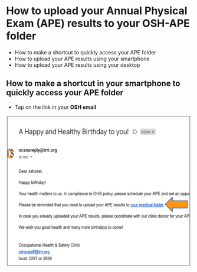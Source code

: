 # How to upload your Annual Physical Exam (APE) results to your OSH-APE folder

* How to make a shortcut to quickly access your APE folder
* How to upload your APE results using your smartphone
* How to upload your APE results using your desktop

## How to make a shortcut in your smartphone to quickly access your APE folder

* Tap on the link in your **OSH email**

![alt text](https://github.com/rc-delfin/osh-how-to/blob/master/osh%20email.png "OSH email")
